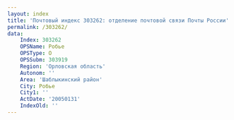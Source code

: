```yaml
---
layout: index
title: 'Почтовый индекс 303262: отделение почтовой связи Почты России'
permalink: /303262/
data:
    Index: 303262
    OPSName: Робье
    OPSType: О
    OPSSubm: 303919
    Region: 'Орловская область'
    Autonom: ''
    Area: 'Шаблыкинский район'
    City: Робье
    City1: ''
    ActDate: '20050131'
    IndexOld: ''
---
```

